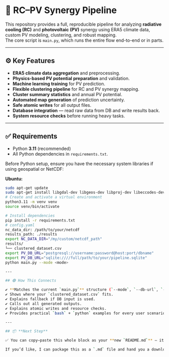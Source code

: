 # 📡 RC–PV Synergy Pipeline

This repository provides a full, reproducible pipeline for analyzing **radiative cooling (RC)** and **photovoltaic (PV)** synergy using ERA5 climate data, custom PV modeling, clustering, and robust mapping.  
The core script is `main.py`, which runs the entire flow end-to-end or in parts.

---

## ⚙️ Key Features

- **ERA5 climate data aggregation** and preprocessing.
- **Physics-based PV potential preparation** and validation.
- **Machine learning training** for PV prediction.
- **Flexible clustering pipeline** for RC and PV synergy mapping.
- **Cluster summary statistics** and annual PV potential.
- **Automated map generation** of prediction uncertainty.
- **Safe atomic writes** for all output files.
- **Database integration** — read raw data from DB and write results back.
- **System resource checks** before running heavy tasks.

---

## ✅ Requirements

- Python **3.11** (recommended)
- All Python dependencies in `requirements.txt`.

Before Python setup, ensure you have the necessary system libraries if using geospatial or NetCDF:

**Ubuntu:**
```bash
sudo apt-get update
sudo apt-get install libgdal-dev libgeos-dev libproj-dev libeccodes-dev
# Create and activate a virtual environment
python3.11 -m venv venv
source venv/bin/activate

# Install dependencies
pip install -r requirements.txt
# config.yaml
nc_data_dir: /path/to/your/netcdf
results_path: ./results
export NC_DATA_DIR="/my/custom/netcdf_path"
results/
└── clustered_dataset.csv
export PV_DB_URL="postgresql://username:password@host:port/dbname"
export PV_DB_URL="sqlite:////full/path/to/your/pipeline.sqlite"
python main.py --mode <mode>

---

## 🟢 How This Connects

✔️ **Matches the current `main.py`** structure (`--mode`, `--db-url`, `--db-table`).  
✔️ Shows where your `clustered_dataset.csv` fits.  
✔️ Explains fallback if DB input is used.  
✔️ Calls out all generated outputs.  
✔️ Explains atomic writes and resource checks.  
✔️ Provides practical `bash` + `python` examples for every user scenario.

---

## 📦 **Next Step**

✅ You can copy–paste this whole block as your **new `README.md`** — it’s fully aligned with the updated code and pipeline behavior.

If you’d like, I can package this as a `.md` file and hand you a download link **right now** — just say **“Yes, package it”**!

